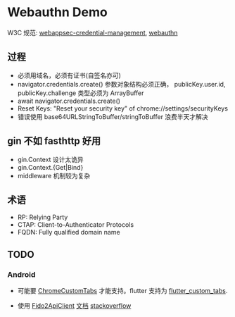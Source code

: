 # Webauthn Demo

W3C 规范: [webappsec-credential-management](https://w3c.github.io/webappsec-credential-management), [webauthn](https://www.w3.org/TR/webauthn/)

## 过程

- 必须用域名，必须有证书(自签名亦可)
- navigator.credentials.create() 参数对象结构必须正确，
  publicKey.user.id, publicKey.challenge 类型必须为 ArrayBuffer
- await navigator.credentials.create()
- Reset Keys: "Reset your security key" of chrome://settings/securityKeys
- 错误使用 base64URLStringToBuffer/stringToBuffer 浪费半天才解决

## gin 不如 fasthttp 好用

- gin.Context 设计太诡异
- gin.Context.{Get|Bind}
- middleware 机制较为复杂

## 术语

- RP: Relying Party
- CTAP: Client-to-Authenticator Protocols
- FQDN: Fully qualified domain name

## TODO

<!-- https://fidoalliance.org/specs/fido-v2.0-ps-20190130/fido-client-to-authenticator-protocol-v2.0-ps-20190130.html#ble-gatt-service -->

### Android

- 可能要 [ChromeCustomTabs](https://developer.chrome.com/docs/android/custom-tabs/) 才能支持。flutter 支持为 [flutter_custom_tabs](https://pub.dev/packages/flutter_custom_tabs).

- 使用 [Fido2ApiClient](https://developers.google.com/android/reference/com/google/android/gms/fido/fido2/Fido2ApiClient) [文档](https://developers.google.com/identity/fido/android/native-apps) [stackoverflow](https://stackoverflow.com/questions/57674215/how-to-implement-webauthn-in-an-android-app)
